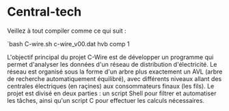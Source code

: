 # Central-tech

Veillez à tout compiler comme ce qui suit :

`bash C-wire.sh c-wire_v00.dat hvb comp 1

L'objectif principal du projet C-Wire est de développer un programme qui permet d'analyser les données d'un réseau de distribution d'électricité. Le réseau est 
organisé sous la forme d'un arbre plus exactement un AVL (arbre de recherche automatiquement équilibré), avec différents niveaux allant des centrales électriques
(en raçines) aux consommateurs finaux (les fils).
Le projet est divisé en deux parties : un script Shell pour filtrer et automatiser les tâches, ainsi qu'un script C pour effectuer les calculs nécessaires.



